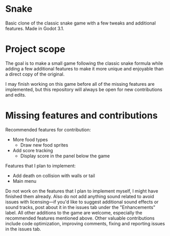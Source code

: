 # Snake

Basic clone of the classic snake game with a few tweaks and additional features. Made in Godot 3.1.

# Project scope

The goal is to make a small game following the classic snake formula while adding a few additional features to make it more unique and enjoyable than a direct copy of the original.

I may finish working on this game before all of the missing features are implemented, but this repository will always be open for new contributions and edits.

# Missing features and contributions

Recommended features for contribution:
* More food types
  * Draw new food sprites
* Add score tracking
  * Display score in the panel below the game

Features that I plan to implement:
  * Add death on collision with walls or tail
  * Main menu

Do not work on the features that I plan to implement myself, I might have finished them already. Also do not add anything sound related to avoid issues with licensing—if you'd like to suggest additional sound effects or sound tracks, post about it in the issues tab under the "Enhancements" label.
All other additions to the game are welcome, especially the recommended features mentioned above. Other valuable contributions include code optimization, improving comments, fixing and reporting issues in the issues tab.
